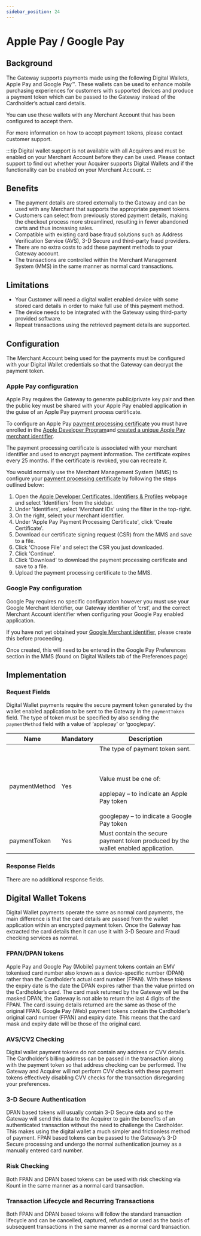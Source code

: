 ```yaml
---
sidebar_position: 24
---
```


# Apple Pay / Google Pay

## Background 

The Gateway supports payments made using the following Digital Wallets, Apple Pay and Google Pay™. These wallets can be used to enhance mobile purchasing experiences for
customers with supported devices and produce a payment token which can be passed to the Gateway instead of the Cardholder’s actual card details.

You can use these wallets with any Merchant Account that has been configured to accept them.

For more information on how to accept payment tokens, please contact customer support.

:::tip 
Digital wallet support is not available with all Acquirers and must be enabled on your Merchant Account before they can be used. Please contact support to find out whether your Acquirer supports Digital Wallets and if the functionality can be enabled on your Merchant Account.
::: 

## Benefits 

- The payment details are stored externally to the Gateway and can be used with any Merchant that supports the appropriate payment tokens.
- Customers can select from previously stored payment details, making the checkout process more streamlined, resulting in fewer abandoned carts and thus increasing sales.
- Compatible with existing card base fraud solutions such as Address Verification Service (AVS), 3-D Secure and third-party fraud providers.
- There are no extra costs to add these payment methods to your Gateway account.
- The transactions are controlled within the Merchant Management System (MMS) in the same manner as normal card transactions.

## Limitations 
- Your Customer will need a digital wallet enabled device with some stored card details in
order to make full use of this payment method.
- The device needs to be integrated with the Gateway using third-party provided software.
- Repeat transactions using the retrieved payment details are supported.

## Configuration 

The Merchant Account being used for the payments must be configured with your Digital Wallet credentials so that the Gateway can decrypt the payment token.

### Apple Pay configuration 

Apple Pay requires the Gateway to generate public/private key pair and then the public key must be shared with your Apple Pay enabled application in the guise of an Apple Pay payment process certificate.

To configure an Apple Pay [payment processing certificate](https://help.apple.com/developer-account/#/devb2e62b839?sub=devf31990e3f) you must have enrolled in the [Apple Developer Program](https://developer.apple.com/programs/)and [created a unique Apple Pay merchant identifier](https://help.apple.com/developer-account/#/devb2e62b839?sub=dev103e030bb).

The payment processing certificate is associated with your merchant identifier and used to encrypt payment information. The certificate expires every 25 months. If the certificate is revoked, you can recreate it.

You would normally use the Merchant Management System (MMS) to configure your [payment processing certificate](https://help.apple.com/developer-account/#/devb2e62b839?sub=devf31990e3f) by following the steps outlined below:

1. Open the [Apple Developer Certificates, Identifiers & Profiles](https://idmsa.apple.com/IDMSWebAuth/signin?appIdKey=891bd3417a7776362562d2197f89480a8547b108fd934911bcbea0110d07f757&path=%2Faccount%2Fresources%2F&rv=1) webpage and select
'Identifiers' from the sidebar.
2. Under 'Identifiers', select 'Merchant IDs' using the filter in the top-right.
3. On the right, select your merchant identifier.
4. Under 'Apple Pay Payment Processing Certificate', click 'Create Certificate'.
5. Download our certificate signing request (CSR) from the MMS and save to a file.
6. Click 'Choose File' and select the CSR you just downloaded.
7. Click 'Continue'.
8. Click 'Download' to download the payment processing certificate and save to a file.
9. Upload the payment processing certificate to the MMS.

### Google Pay configuration 

Google Pay requires no specific configuration however you must use your Google Merchant Identifier, our Gateway identifier of ‘crst’, and the correct Merchant Account identifier when
configuring your Google Pay enabled application.

If you have not yet obtained your [Google Merchant identifier](https://pay.google.com/business/console/), please create this before proceeding.

Once created, this will need to be entered in the Google Pay Preferences section in the MMS (found on Digital Wallets tab of the Preferences page)

## Implementation

### Request Fields

Digital Wallet payments require the secure payment token generated by the wallet enabled application to be sent to the Gateway in the `paymentToken` field. The type of token must be
specified by also sending the `paymentMethod` field with a value of ‘applepay’ or ‘googlepay’.

| Name      | Mandatory | Description |
| ----------- | ----------- | ----------- |
| paymentMethod | <span class="badge badge--primary">Yes</span> |The type of payment token sent. <br></br><br></br> Value must be one of: <br></br>applepay – to indicate an Apple Pay token<br></br>googlepay – to indicate a Google Pay token|
| paymentToken | <span class="badge badge--primary">Yes</span> |Must contain the secure payment token produced by the wallet enabled application.|

### Response Fields

There are no additional response fields.

## Digital Wallet Tokens 

Digital Wallet payments operate the same as normal card payments, the main difference is that the card details are passed from the wallet application within an encrypted payment token. Once the Gateway has extracted the card details then it can use it with 3-D Secure and Fraud checking services as normal.

### FPAN/DPAN tokens 

Apple Pay and Google Pay (Mobile) payment tokens contain an EMV tokenised card number also known as a device-specific number (DPAN) rather than the Cardholder’s actual card
number (FPAN). With these tokens the expiry date is the date the DPAN expires rather than the value printed on the Cardholder’s card. The card mask returned by the Gateway will be the
masked DPAN, the Gateway is not able to return the last 4 digits of the FPAN. The card issuing details returned are the same as those of the original FPAN. Google Pay (Web) payment tokens contain the Cardholder’s original card number (FPAN) and expiry date. This means that the card mask and expiry date will be those of the original card.

### AVS/CV2 Checking 

Digital wallet payment tokens do not contain any address or CVV details. The Cardholder’s billing address can be passed in the transaction along with the payment token so that address checking can be performed. The Gateway and Acquirer will not perform CVV checks with these payment tokens effectively disabling CVV checks for the transaction disregarding your preferences.

### 3-D Secure Authentication 

DPAN based tokens will usually contain 3-D Secure data and so the Gateway will send this data to the Acquirer to gain the benefits of an authenticated transaction without the need to challenge the Cardholder. This makes using the digital wallet a much simpler and frictionless method of payment.
FPAN based tokens can be passed to the Gateway’s 3-D Secure processing and undergo the normal authentication journey as a manually entered card number.

### Risk Checking 

Both FPAN and DPAN based tokens can be used with risk checking via Kount in the same manner as a normal card transaction.

### Transaction Lifecycle and Recurring Transactions

Both FPAN and DPAN based tokens will follow the standard transaction lifecycle and can be cancelled, captured, refunded or used as the basis of subsequent transactions in the same
manner as a normal card transaction.


